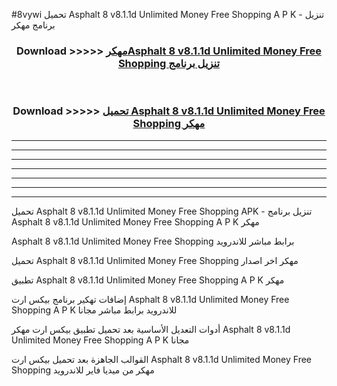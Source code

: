 #8vywi تحميل Asphalt 8 v8.1.1d Unlimited Money Free Shopping  A P K - تنزيل برنامج مهكر



<div align="center">
<h3>Download >>>>> <a href="https://runaway1.web.app/?sq=Asphalt 8 v8.1.1d Unlimited Money Free Shopping ">مهكرAsphalt 8 v8.1.1d Unlimited Money Free Shopping  تنزيل برنامج</a></h3><br>

<h3>Download >>>>> <a href="https://runaway1.web.app/?sq=Asphalt 8 v8.1.1d Unlimited Money Free Shopping ">تحميل Asphalt 8 v8.1.1d Unlimited Money Free Shopping  مهكر</a></h3>
</div>


----------------------------------------------------------

----------------------------------------------------------

----------------------------------------------------------

----------------------------------------------------------

----------------------------------------------------------

----------------------------------------------------------

----------------------------------------------------------

تحميل Asphalt 8 v8.1.1d Unlimited Money Free Shopping  APK - تنزيل برنامج Asphalt 8 v8.1.1d Unlimited Money Free Shopping  A P K مهكر

Asphalt 8 v8.1.1d Unlimited Money Free Shopping  برابط مباشر للاندرويد

تحميل Asphalt 8 v8.1.1d Unlimited Money Free Shopping  مهكر اخر اصدار

تطبيق Asphalt 8 v8.1.1d Unlimited Money Free Shopping  A P K مهكر

إضافات تهكير برنامج بيكس ارت Asphalt 8 v8.1.1d Unlimited Money Free Shopping  A P K للاندرويد برابط مباشر مجانا

أدوات التعديل الأساسية بعد تحميل تطبيق بيكس ارت مهكر Asphalt 8 v8.1.1d Unlimited Money Free Shopping  A P K مجانا

القوالب الجاهزة بعد تحميل بيكس ارت Asphalt 8 v8.1.1d Unlimited Money Free Shopping  مهكر من ميديا فاير للاندرويد


